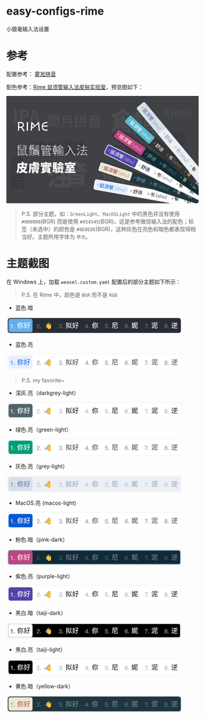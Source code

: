 # easy-configs-rime

小狼毫输入法设置

# 参考

配置参考： [雾凇拼音](https://github.com/iDvel/rime-ice)

配色参考：[Rime 鼠须管输入法皮肤实验室](https://www.figma.com/community/file/1166934605535869911/rime)，预览图如下：

![Figma截图](./assets/figma.png)

> P.S. 部分主题，如：`GreenLight`、`MacOSLight` 中的黑色并没有使用 `#000000`(BGR) 而是使用 `#454545`(BGR)，这是参考微信输入法的配色；标签（未选中）的颜色是 `#8E8E8E`(BGR)，这种灰色在亮色和暗色都表现得相当好。主题所用字体为 `苹方`。

# 主题截图

在 Windows 上，加载 `weasel.custom.yaml` 配置后的部分主题如下所示：

> P.S. 在 Rime 中，颜色是 `BGR` 而不是 `RGB`
- 蓝色.暗

![蓝色.暗](./assets/blue-dark.png)

- 蓝色.亮

![蓝色.亮](./assets/blue-light.png)

> P.S. my favorite~

- 深灰.亮（darkgrey-light）

![深灰.亮](./assets/darkgrey-light.png)

- 绿色.亮（green-light）

![绿色.亮](./assets/green-light.png)

- 灰色.亮（grey-light）

![灰色.亮](./assets/grey-light.png)

- MacOS.亮 (macos-light)

![MacOS.亮](./assets/macos.png)

- 粉色.暗（pink-dark）

![粉色.暗](./assets/pink-dark.png)

- 紫色.亮（purple-light）

![紫色.亮](./assets/purple-light.png)

- 黑白.暗（taiji-dark）

![太极.暗](./assets/taiji-dark.png)

- 黑白.亮（taiji-light）

![太极.亮](./assets/taiji-light.png)

- 黄色.暗（yellow-dark）

![黄色.暗](./assets/yellow-dark.png)
